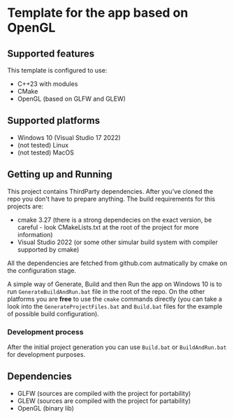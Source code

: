 # Template for the app based on OpenGL

## Supported features

This template is configured to use:

- C++23 with modules
- CMake
- OpenGL (based on GLFW and GLEW)

## Supported platforms

- Windows 10 (Visual Studio 17 2022)
- (not tested) Linux
- (not tested) MacOS

## Getting up and Running

This project contains ThirdParty dependencies. After you've cloned the repo you don't have to prepare anything. The build requirements for this projects are:

- cmake 3.27 (there is a strong dependecies on the exact version, be careful - look CMakeLists.txt at the root of the project for more information)
- Visual Studio 2022 (or some other simular build system with compiler supported by cmake)

All the dependencies are fetched from github.com autmatically by cmake on the configuration stage.

A simple way of Generate, Build and then Run the app on Windows 10 is to run `GenerateBuildAndRun.bat` file in the root of the repo. On the other platforms
you are __free__ to use the `cmake` commands directly (you can take a look into the `GenerateProjectFiles.bat` and `Build.bat` files for the example of 
possible build configuration).

### Development process

After the initial project generation you can use `Build.bat` or `BuildAndRun.bat` for development purposes.


## Dependencies

- GLFW (sources are compiled with the project for portability)
- GLEW (sources are compiled with the project for partability)
- OpenGL (binary lib)

